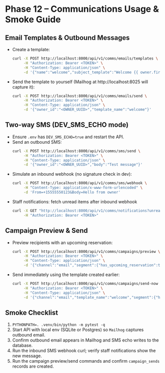 # Phase 12 – Communications Usage & Smoke Guide

## Email Templates & Outbound Messages
- Create a template:
  ```bash
  curl -X POST http://localhost:8000/api/v1/comms/emails/templates \
       -H "Authorization: Bearer <TOKEN>" \
       -H "Content-Type: application/json" \
       -d '{"name":"welcome","subject_template":"Welcome {{ owner.first_name }}","html_template":"<p>Hello {{ owner.first_name }}</p>"}'
  ```
- Send the template to yourself (Mailhog at http://localhost:8025 will capture it):
  ```bash
  curl -X POST http://localhost:8000/api/v1/comms/emails/send \
       -H "Authorization: Bearer <TOKEN>" \
       -H "Content-Type: application/json" \
       -d '{"owner_id":"<OWNER_UUID>","template_name":"welcome"}'
  ```

## Two-way SMS (DEV_SMS_ECHO mode)
- Ensure `.env` has `DEV_SMS_ECHO=true` and restart the API.
- Send an outbound SMS:
  ```bash
  curl -X POST http://localhost:8000/api/v1/comms/sms/send \
       -H "Authorization: Bearer <TOKEN>" \
       -H "Content-Type: application/json" \
       -d '{"owner_id":"<OWNER_UUID>","body":"Test message"}'
  ```
- Simulate an inbound webhook (no signature check in dev):
  ```bash
  curl -X POST http://localhost:8000/api/v1/comms/sms/webhook \
       -H "Content-Type: application/x-www-form-urlencoded" \
       -d 'From=+15555550123&Body=Hello from owner'
  ```
- Staff notifications: fetch unread items after inbound webhook
  ```bash
  curl -X GET "http://localhost:8000/api/v1/comms/notifications?unread_only=true" \
       -H "Authorization: Bearer <TOKEN>"
  ```

## Campaign Preview & Send
- Preview recipients with an upcoming reservation:
  ```bash
  curl -X POST http://localhost:8000/api/v1/comms/campaigns/preview \
       -H "Authorization: Bearer <TOKEN>" \
       -H "Content-Type: application/json" \
       -d '{"channel":"email","segment":{"has_upcoming_reservation":true}}'
  ```
- Send immediately using the template created earlier:
  ```bash
  curl -X POST http://localhost:8000/api/v1/comms/campaigns/send-now \
       -H "Authorization: Bearer <TOKEN>" \
       -H "Content-Type: application/json" \
       -d '{"channel":"email","template_name":"welcome","segment":{"has_upcoming_reservation":true}}'
  ```

## Smoke Checklist
1. `PYTHONPATH=. .venv/bin/python -m pytest -q`
2. Start API with local env (SQLite or Postgres) so `Mailhog` captures outbound email.
3. Confirm outbound email appears in Mailhog and SMS echo writes to the database.
4. Run the inbound SMS webhook curl; verify staff notifications show the new message.
5. Run the campaign preview/send commands and confirm `campaign_sends` records are created.
